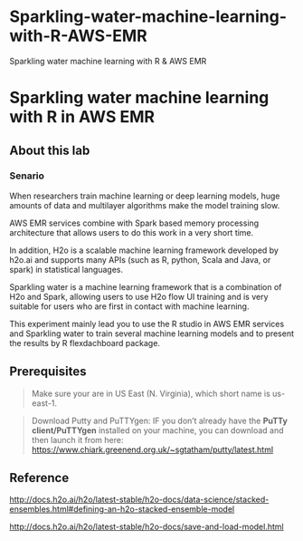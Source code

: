 # Sparkling-water-machine-learning-with-R-AWS-EMR
Sparkling water machine learning with R &amp; AWS EMR


# Sparkling water machine learning with R in AWS EMR


## About this lab
### Senario 

When researchers train machine learning or deep learning models, huge amounts of data and multilayer algorithms make the model training slow.

AWS EMR services combine with Spark based memory processing architecture that allows users to do this work in a very short time. 

In addition, H2o is a scalable machine learning framework developed by h2o.ai and supports many APIs (such as R, python, Scala and Java, or spark) in statistical languages.

Sparkling water is a machine learning framework that is a combination of H2o and Spark, allowing users to use H2o flow UI training and is very suitable for users who are first in contact with machine learning.

This experiment mainly lead you to use the R studio in AWS EMR services and Sparkling water to train several machine learning models and to present the results by R flexdachboard package.


###

## Prerequisites

>Make sure your are in US East (N. Virginia), which short name is us-east-1.

>Download Putty and PuTTYgen: IF you don’t already have the **PuTTy client/PuTTYgen** installed on your machine, you can download and then launch it from here:
https://www.chiark.greenend.org.uk/~sgtatham/putty/latest.html





## Reference

http://docs.h2o.ai/h2o/latest-stable/h2o-docs/data-science/stacked-ensembles.html#defining-an-h2o-stacked-ensemble-model

http://docs.h2o.ai/h2o/latest-stable/h2o-docs/save-and-load-model.html
